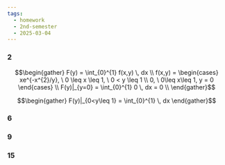 ```yaml
---
tags:
  - homework
  - 2nd-semester
  - 2025-03-04
---
```


### 2

$$\begin{gather}
F(y) = \int_{0}^{1} f(x,y) \, dx \\
f(x,y) = \begin{cases}
xe^{-x^{2}/y}, \ 0 \leq x \leq 1, \ 0 < y \leq 1 \\
0, \ 0\leq x\leq 1, y = 0
\end{cases} \\
F(y)|_{y=0} = \int_{0}^{1} 0 \, dx = 0 \\
\end{gather}$$

$$\begin{gather}
F(y)|_{0<y\leq 1} = \int_{0}^{1} \, dx 
\end{gather}$$

### 6

### 9

### 15